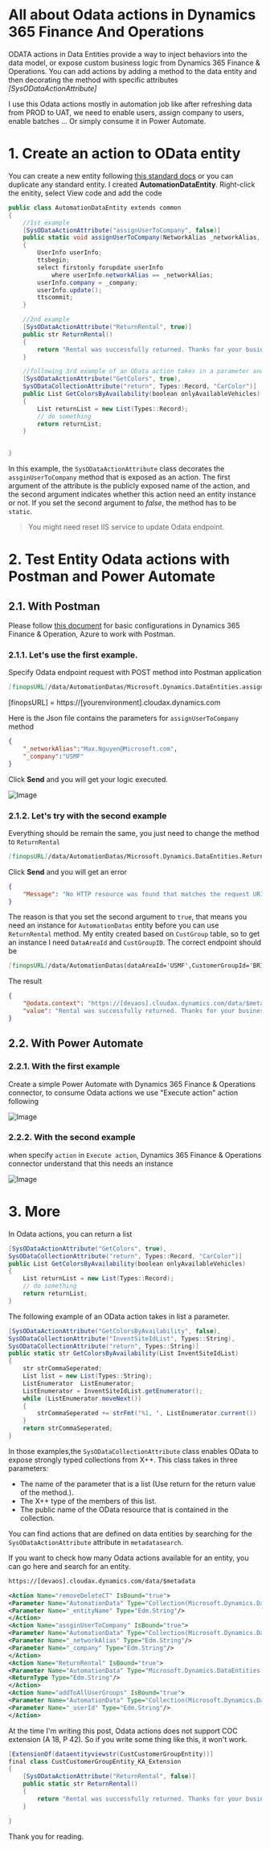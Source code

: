 # All about Odata actions in Dynamics 365 Finance And Operations


ODATA actions in Data Entities provide a way to inject behaviors into the data model, or expose custom business logic from Dynamics 365 Finance & Operations.
You can add actions by adding a method to the data entity and then decorating the method with specific attributes *[SysODataActionAttribute]*

I use this Odata actions mostly in automation job like after refreshing data from PROD to UAT, we need to enable users, assign company to users, enable batches ...
Or simply consume it in Power Automate.

<!--more-->

# 1. Create an action to OData entity

You can create a new entity following [this standard docs](https://docs.microsoft.com/en-us/dynamics365/fin-ops-core/dev-itpro/data-entities/build-consuming-data-entities#add-a-new-data-entity-to-your-project) 
or you can duplicate any standard entity. I created **AutomationDataEntity**. Right-click the enitity, select View code and add the code

```cs
public class AutomationDataEntity extends common
{
    //1st example
    [SysODataActionAttribute("assignUserToCompany", false)]
    public static void assignUserToCompany(NetworkAlias _networkAlias, DataAreaName _company)
    {
        UserInfo userInfo;
        ttsbegin;
        select firstonly forupdate userInfo
            where userInfo.networkAlias == _networkAlias;
        userInfo.company = _company;
        userInfo.update();
        ttscommit;
    }

    //2nd example
    [SysODataActionAttribute("ReturnRental", true)]
    public str ReturnRental()
    {
        return "Rental was successfully returned. Thanks for your business";
    }

    //following 3rd example of an OData action takes in a parameter and returns a list
    [SysODataActionAttribute("GetColors", true),
    SysODataCollectionAttribute("return", Types::Record, "CarColor")]
    public List GetColorsByAvailability(boolean onlyAvailableVehicles)
    {
        List returnList = new List(Types::Record);
        // do something
        return returnList;
    }

    
}
```

In this example, the ```SysODataActionAttribute``` class decorates the ```assginUserToCompany``` method that is exposed as an action. The first argument of the attribute is the publicly exposed name of the action, and the second argument indicates whether this action need an entity instance or not. If you set the second argument to *false*, the method has to be `static`.

>You might need reset IIS service to update Odata endpoint.

# 2. Test Entity Odata actions with Postman and Power Automate

## 2.1. With Postman

Please follow [this document](https://docs.microsoft.com/en-us/dynamics365/fin-ops-core/dev-itpro/data-entities/third-party-service-test) for basic configurations in Dynamics 365 Finance & Operation, Azure to work with Postman.

### 2.1.1. Let's use the first example. 
Specify Odata endpoint request with POST method into Postman application

```markdown
[finopsURL]/data/AutomationDatas/Microsoft.Dynamics.DataEntities.assignUserToCompany
```
[finopsURL] = https://[yourenvironment].cloudax.dynamics.com

Here is the Json file contains the parameters for ```assignUserToCompany``` method

```json
{
    "_networkAlias":"Max.Nguyen@Microsoft.com",
    "_company":"USMF"
}
```
Click **Send** and you will get your logic executed.

![Image](2021-05-25-All-about-Odata-actions-in-Dynamics-365-Finance-And-Operations_1.png "All-about-Odata-actions-in-Dynamics-365-Finance-And-Operations")

### 2.1.2. Let's try with the second example

Everything should be remain the same, you just need to change the method to `ReturnRental`

```markdown
[finopsURL]/data/AutomationDatas/Microsoft.Dynamics.DataEntities.ReturnRental
```
Click **Send** and you will get an error

```json
{
    "Message": "No HTTP resource was found that matches the request URI 'https://[devaos].cloudax.dynamics.com/data/AutomationDatas/Microsoft.Dynamics.DataEntities.ReturnRental'. No route data was found for this request."
}
```

The reason is that you set the second argument to `true`, that means you need an instance for `AutomationDatas` entity before you can use `ReturnRental` method. 
My entity created based on `CustGroup` table, so to get an instance I need `DataAreaId` and `CustGroupID`. The correct endpoint should be

```markdown
[finopsURL]/data/AutomationDatas(dataAreaId='USMF',CustomerGroupId='BRIDGE')/Microsoft.Dynamics.DataEntities.ReturnRental
```

The result

```json
{
    "@odata.context": "https://[devaos].cloudax.dynamics.com/data/$metadata#Edm.String",
    "value": "Rental was successfully returned. Thanks for your business"
}
```

## 2.2. With Power Automate

### 2.2.1. With the first example

Create a simple Power Automate with Dynamics 365 Finance & Operations connector, to consume Odata actions we use "Execute action" action following

![Image](2021-05-25-All-about-Odata-actions-in-Dynamics-365-Finance-And-Operations_2.png "All-about-Odata-actions-in-Dynamics-365-Finance-And-Operations")

### 2.2.2. With the second example

when specify `action` in `Execute action`, Dynamics 365 Finance & Operations connector understand that this needs an instance

![Image](2021-05-25-All-about-Odata-actions-in-Dynamics-365-Finance-And-Operations_3.png "All-about-Odata-actions-in-Dynamics-365-Finance-And-Operations")

# 3. More

In Odata actions, you can return a list

```cs
[SysODataActionAttribute("GetColors", true),
SysODataCollectionAttribute("return", Types::Record, "CarColor")]
public List GetColorsByAvailability(boolean onlyAvailableVehicles)
{
    List returnList = new List(Types::Record);
    // do something
    return returnList;
}
```

The following example of an OData action takes in list a parameter.

```cs
[SysODataActionAttribute("GetColorsByAvailability", false),
SysODataCollectionAttribute("InventSiteIdList", Types::String),
SysODataCollectionAttribute("return", Types::String)]
public static str GetColorsByAvailability(List InventSiteIdList)
{
    str	strCommaSeperated;
    List list = new List(Types::String);
    ListEnumerator  ListEnumerator;
    ListEnumerator = InventSiteIdList.getEnumerator();
    while (ListEnumerator.moveNext())
    {
        strCommaSeperated += strFmt('%1, ', ListEnumerator.current()) ;
    }
    return strCommaSeperated;
}
```

In those examples,the `SysODataCollectionAttribute` class enables OData to expose strongly typed collections from X++. This class takes in three parameters:

* The name of the parameter that is a list (Use return for the return value of the method.).
* The X++ type of the members of this list.
* The public name of the OData resource that is contained in the collection.

You can find actions that are defined on data entities by searching for the `SysODataActionAttribute` attribute in `metadatasearch`.

If you want to check how many Odata actions available for an entity, you can go here and search for an entity.

```markdown
https://[devaos].cloudax.dynamics.com/data/$metadata
```

```xml
<Action Name="removeDeleteCT" IsBound="true">
<Parameter Name="AutomationData" Type="Collection(Microsoft.Dynamics.DataEntities.AutomationData)"/>
<Parameter Name="_entityName" Type="Edm.String"/>
</Action>
<Action Name="assginUserToCompany" IsBound="true">
<Parameter Name="AutomationData" Type="Collection(Microsoft.Dynamics.DataEntities.AutomationData)"/>
<Parameter Name="_networkAlias" Type="Edm.String"/>
<Parameter Name="_company" Type="Edm.String"/>
</Action>
<Action Name="ReturnRental" IsBound="true">
<Parameter Name="AutomationData" Type="Microsoft.Dynamics.DataEntities.AutomationData"/>
<ReturnType Type="Edm.String"/>
</Action>
<Action Name="addToAllUserGroups" IsBound="true">
<Parameter Name="AutomationData" Type="Collection(Microsoft.Dynamics.DataEntities.AutomationData)"/>
<Parameter Name="_userId" Type="Edm.String"/>
</Action>
```

At the time I'm writing this post, Odata actions does not support COC extension (A 18, P 42). So if you write some thing like this, it won't work.

```cs
[ExtensionOf(dataentityviewstr(CustCustomerGroupEntity))]
final class CustCustomerGroupEntity_KA_Extension
{
    [SysODataActionAttribute("ReturnRental", false)]
    public static str ReturnRental()
    {
        return "Rental was successfully returned. Thanks for your business";
    }

}
```

Thank you for reading.

